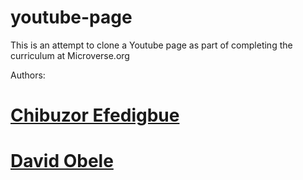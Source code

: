 # youtube-page

This is an attempt to clone a Youtube page as part of completing the curriculum at Microverse.org

Authors: 

# [Chibuzor Efedigbue](https://www.github.com/uzorjchibuzor)

# [David Obele](https://www.github.com/mrobele)